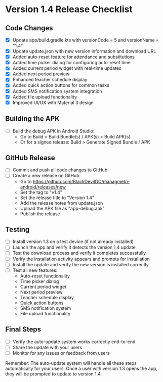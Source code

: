 # Version 1.4 Release Checklist

## Code Changes
- [x] Update app/build.gradle.kts with versionCode = 5 and versionName = "1.4"
- [x] Update update.json with new version information and download URL
- [x] Added auto-reset feature for attendance and substitutions
- [x] Added time picker dialog for configuring auto-reset time
- [x] Added current period widget with real-time updates
- [x] Added next period preview
- [x] Enhanced teacher schedule display
- [x] Added quick action buttons for common tasks
- [x] Added SMS notification system integration
- [x] Added file upload functionality
- [x] Improved UI/UX with Material 3 design

## Building the APK
- [ ] Build the debug APK in Android Studio:
  - Go to Build > Build Bundle(s) / APK(s) > Build APK(s)
  - Or for a signed release: Build > Generate Signed Bundle / APK

## GitHub Release
- [ ] Commit and push all code changes to GitHub
- [ ] Create a new release on GitHub:
  - Go to https://github.com/BlackDevilOC/managmetn-android/releases/new
  - Set the tag to "v1.4"
  - Set the release title to "Version 1.4"
  - Add the release notes from update.json
  - Upload the APK file as "app-debug.apk"
  - Publish the release

## Testing
- [ ] Install version 1.3 on a test device (if not already installed)
- [ ] Launch the app and verify it detects the version 1.4 update
- [ ] Test the download process and verify it completes successfully
- [ ] Verify the installation activity appears and prompts for installation
- [ ] Install the update and verify the new version is installed correctly
- [ ] Test all new features:
  - Auto-reset functionality
  - Time picker dialog
  - Current period widget
  - Next period preview
  - Teacher schedule display
  - Quick action buttons
  - SMS notification system
  - File upload functionality

## Final Steps
- [ ] Verify the auto-update system works correctly end-to-end
- [ ] Share the update with your users
- [ ] Monitor for any issues or feedback from users

Remember: The auto-update system will handle all these steps automatically for your users. Once a user with version 1.3 opens the app, they will be prompted to update to version 1.4. 
